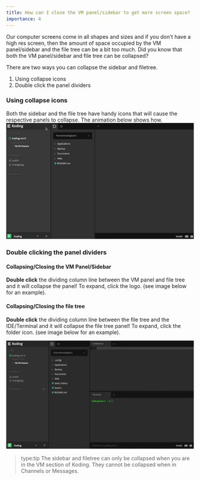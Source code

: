 ```yaml
---
title: How can I close the VM panel/sidebar to get more screen space?
importance: 4
---
```


Our computer screens come in all shapes and sizes and if you don't have a high res screen,
then the amount of space occupied by the VM panel/sidebar and the file tree can be a bit
too much. Did you know that both the VM panel/sidebar and file tree can be collapsed?

There are two ways you can collapse the sidebar and filetree.
1. Using collapse icons
2. Double click the panel dividers

### Using collapse icons
Both the sidebar and the file tree have handy icons that will cause the respective panels to
collapse. The animation below shows how.
![sidebar-2](sidebar2.gif)

### Double clicking the panel dividers
#### Collapsing/Closing the VM Panel/Sidebar
**Double click** the dividing column line between the VM panel and file tree and it will collapse
the panel! To expand, click the logo. (see image below for an example).

#### Collapsing/Closing the file tree
**Double click** the dividing column line between the file tree and the IDE/Terminal and it will collapse
the file tree panel! To expand, click the folder icon. (see image below for an example).

![Sidebar Collapse](/faq/sidebar-collapse/sidebar.gif)

> type:tip
> The sidebar and filetree can only be collapsed when you are in the VM section of Koding.
> They cannot be collapsed when in Channels or Messages.
